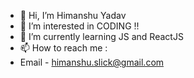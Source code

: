 - 👋 Hi, I’m Himanshu Yadav
- 👀 I’m interested in CODING !!
- 🌱 I’m currently learning JS and ReactJS
- 📫 How to reach me : 
- Email - himanshu.slick@gmail.com

<!---
himanshu-slick/himanshu-slick is a ✨ special ✨ repository because its `README.md` (this file) appears on your GitHub profile.
You can click the Preview link to take a look at your changes.
--->
